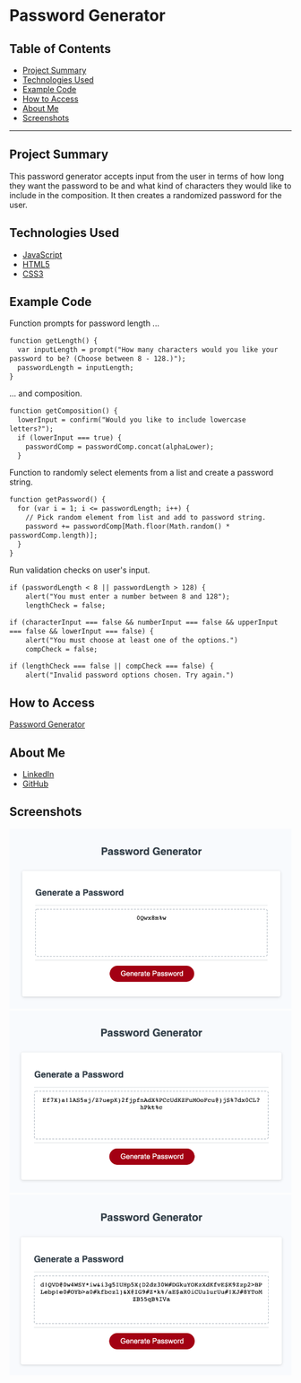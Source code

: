 # Password Generator

## Table of Contents
* [Project Summary](##project-summary)
* [Technologies Used](##technologies-used)
* [Example Code](##example-code)
* [How to Access](##how-to-access)
* [About Me](##about-me)
* [Screenshots](##screenshots)
---

## Project Summary
This password generator accepts input from the user in terms of how long they want the password to be and what kind of characters they would like to include in the composition. It then creates a randomized password for the user.

## Technologies Used
* [JavaScript](https://developer.mozilla.org/en-US/docs/Web/JavaScript)
* [HTML5](https://developer.mozilla.org/en-US/docs/Web/Guide/HTML/HTML5)
* [CSS3](https://developer.mozilla.org/en-US/docs/Archive/CSS3)

## Example Code
Function prompts for password length ...
```
function getLength() {
  var inputLength = prompt("How many characters would you like your password to be? (Choose between 8 - 128.)");
  passwordLength = inputLength;
}
```
... and composition.
```
function getComposition() {
  lowerInput = confirm("Would you like to include lowercase letters?");
  if (lowerInput === true) {
    passwordComp = passwordComp.concat(alphaLower);
  }
```
Function to randomly select elements from a list and create a password string.
```
function getPassword() {
  for (var i = 1; i <= passwordLength; i++) {
    // Pick random element from list and add to password string.
    password += passwordComp[Math.floor(Math.random() * passwordComp.length)];
  }
}
```
Run validation checks on user's input.
```
if (passwordLength < 8 || passwordLength > 128) {
    alert("You must enter a number between 8 and 128");
    lengthCheck = false;
```
```
if (characterInput === false && numberInput === false && upperInput === false && lowerInput === false) {
    alert("You must choose at least one of the options.")
    compCheck = false;
```
```
if (lengthCheck === false || compCheck === false) {
    alert("Invalid password options chosen. Try again.")
```

## How to Access
[Password Generator](https://profjjk.github.io/password-generator/)

## About Me
* [LinkedIn](www.linkedin.com/in/the-real-jordan-kelly)
* [GitHub](https://github.com/profjjk)

## Screenshots
![8 Character Password](img/password-8.png)
![64 Character Password](img/password-64.png)
![128 Character Password](img/password-128.png)